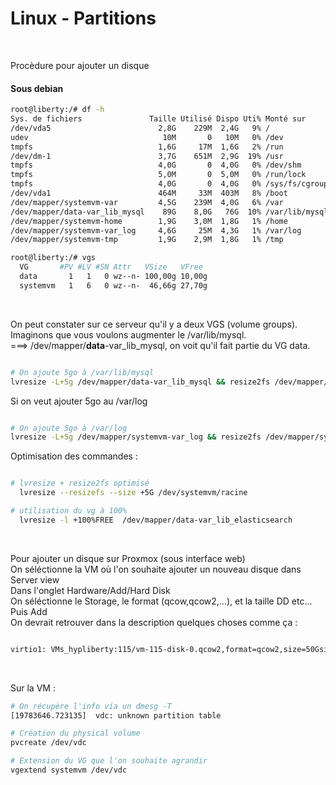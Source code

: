 Linux - Partitions
==
<br/>

Procèdure pour ajouter un disque

#### Sous debian

```bash
root@liberty:/# df -h
Sys. de fichiers               Taille Utilisé Dispo Uti% Monté sur
/dev/vda5                        2,8G    229M  2,4G   9% /
udev                              10M       0   10M   0% /dev
tmpfs                            1,6G     17M  1,6G   2% /run
/dev/dm-1                        3,7G    651M  2,9G  19% /usr
tmpfs                            4,0G       0  4,0G   0% /dev/shm
tmpfs                            5,0M       0  5,0M   0% /run/lock
tmpfs                            4,0G       0  4,0G   0% /sys/fs/cgroup
/dev/vda1                        464M     33M  403M   8% /boot
/dev/mapper/systemvm-var         4,5G    239M  4,0G   6% /var
/dev/mapper/data-var_lib_mysql    89G    8,0G   76G  10% /var/lib/mysql
/dev/mapper/systemvm-home        1,9G    3,0M  1,8G   1% /home
/dev/mapper/systemvm-var_log     4,6G     25M  4,3G   1% /var/log
/dev/mapper/systemvm-tmp         1,9G    2,9M  1,8G   1% /tmp

root@liberty:/# vgs
  VG       #PV #LV #SN Attr   VSize   VFree
  data       1   1   0 wz--n- 100,00g 10,00g
  systemvm   1   6   0 wz--n-  46,66g 27,70g
```

</br>

On peut constater sur ce serveur qu'il y a deux VGS (volume groups). </br>
Imaginons que vous voulons augmenter le /var/lib/mysql. </br>
===> /dev/mapper/<strong>data</strong>-var_lib_mysql, on voit qu'il fait partie du VG data. </br>

```bash

# On ajoute 5go à /var/lib/mysql
lvresize -L+5g /dev/mapper/data-var_lib_mysql && resize2fs /dev/mapper/data-var_lib_mysql
```

Si on veut ajouter 5go au /var/log </br>

```bash

# On ajoute 5go à /var/log
lvresize -L+5g /dev/mapper/systemvm-var_log && resize2fs /dev/mapper/systemvm-var_log
```

Optimisation des commandes : 

```bash

# lvresize + resize2fs optimisé
  lvresize --resizefs --size +5G /dev/systemvm/racine

# utilisation du vg à 100%
  lvresize -l +100%FREE  /dev/mapper/data-var_lib_elasticsearch

```

</br>

Pour ajouter un disque sur Proxmox (sous interface web) <br/>
On séléctionne la VM où l'on souhaite ajouter un nouveau disque dans Server view <br>
Dans l'onglet Hardware/Add/Hard Disk </br>
On séléctionne le Storage, le format (qcow,qcow2,...), et la taille DD etc... Puis Add </br>
On devrait retrouver dans la description quelques choses comme ça : </br>

```bash

virtio1: VMs_hypliberty:115/vm-115-disk-0.qcow2,format=qcow2,size=50Gsize=50G
```

</br>

Sur la VM :

```bash
# On récupère l'info via un dmesg -T
[19783646.723135]  vdc: unknown partition table

# Création du physical volume
pvcreate /dev/vdc

# Extension du VG que l'on souhaite agrandir
vgextend systemvm /dev/vdc
```
